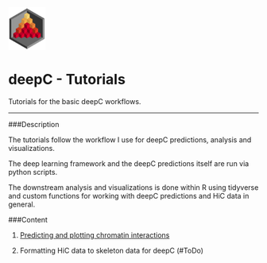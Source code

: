 <img src="docs/logo_1_transparent.png" width="75">

# deepC - Tutorials
Tutorials for the basic deepC workflows.

-------------------------------------------------------------------------------

###Description

The tutorials follow the workflow I use for deepC predictions, analysis and visualizations. 

The deep learning framework and the deepC predictions itself are run via python scripts.

The downstream analysis and visualizations is done within R using tidyverse and custom functions for working with deepC predictions and HiC data in general.

###Content

1) [Predicting and plotting chromatin interactions](./tutorial_predict_and_plot.html)

2) Formatting HiC data to skeleton data for deepC (#ToDo)

